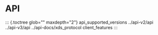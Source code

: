 API
===

::: {.toctree glob="" maxdepth="2"}
api\_supported\_versions ../api-v2/api ../api-v3/api
../api-docs/xds\_protocol client\_features
:::
